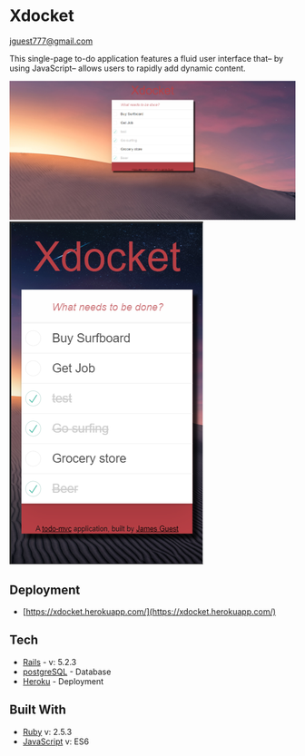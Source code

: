 # Xdocket

[jguest777@gmail.com](mailto:jguest777@gmail.com)

This single-page to-do application features a fluid user interface that– by using JavaScript– allows users to rapidly add dynamic content.

<img src="images/index.PNG">

<img src="images/index2.PNG">

## Deployment

- [https://xdocket.herokuapp.com/](https://xdocket.herokuapp.com/)

## Tech

- [Rails](https://rubyonrails.org/) - v: 5.2.3
- [postgreSQL](https://www.postgresql.org/) - Database
- [Heroku](https://devcenter.heroku.com/) - Deployment

## Built With

- [Ruby](https://www.ruby-lang.org/en/documentation/) v: 2.5.3
- [JavaScript](https://developer.mozilla.org/en-US/docs/Web/JavaScript) v: ES6
